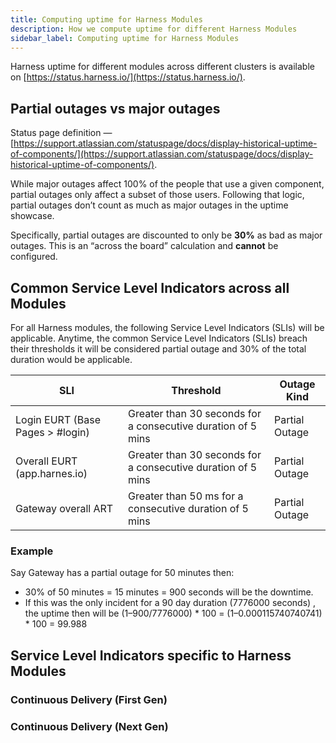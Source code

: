 ```yaml
---
title: Computing uptime for Harness Modules
description: How we compute uptime for different Harness Modules
sidebar_label: Computing uptime for Harness Modules
---
```


Harness uptime for different modules across different clusters is available on [https://status.harness.io/](https://status.harness.io/).

## Partial outages vs major outages

Status page definition — [https://support.atlassian.com/statuspage/docs/display-historical-uptime-of-components/](https://support.atlassian.com/statuspage/docs/display-historical-uptime-of-components/).

While major outages affect 100% of the people that use a given component, partial outages only affect a subset of those users. Following that logic, partial outages don’t count as much as major outages in the uptime showcase.

Specifically, partial outages are discounted to only be **30%** as bad as major outages. This is an “across the board” calculation and **cannot** be configured.

## Common Service Level Indicators across all Modules
For all Harness modules, the following Service Level Indicators (SLIs) will be applicable. Anytime, the common Service Level Indicators (SLIs) breach their thresholds it will be considered partial outage and 30% of the total duration would be applicable.

| **SLI**                          | **Threshold**                                                | Outage Kind    |
|----------------------------------|--------------------------------------------------------------|----------------|
| Login EURT (Base Pages > #login) | Greater than 30 seconds for a consecutive duration of 5 mins | Partial Outage |
| Overall EURT (app.harnes.io)     | Greater than 30 seconds for a consecutive duration of 5 mins | Partial Outage |
| Gateway overall ART              | Greater than 50 ms for a consecutive duration of 5 mins      | Partial Outage |

### Example

Say Gateway has a partial outage for 50 minutes then:

* 30% of 50 minutes = 15 minutes = 900 seconds will be the downtime.
* If this was the only incident for a 90 day duration (7776000 seconds) , the uptime then will be (1–900/7776000) * 100 = (1–0.000115740740741) * 100 = 99.988

## Service Level Indicators specific to Harness Modules

### Continuous Delivery (First Gen)

### Continuous Delivery (Next Gen)